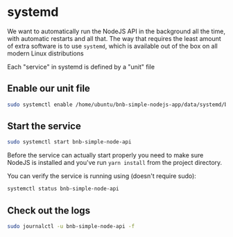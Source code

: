 # systemd

We want to automatically run the NodeJS API in the background all the time, with automatic restarts and all that. The way that requires the least amount of extra software is to use `systemd`, which is available out of the box on all modern Linux distributions

Each "service" in systemd is defined by a "unit" file

## Enable our unit file

```bash
sudo systemctl enable /home/ubuntu/bnb-simple-nodejs-app/data/systemd/bnb-simple-node-api.service
```

## Start the service

```bash
sudo systemctl start bnb-simple-node-api
```

Before the service can actually start properly you need to make sure NodeJS is installed and you've run `yarn install` from the project directory.

You can verify the service is running using (doesn't require sudo):

```bash
systemctl status bnb-simple-node-api
```

## Check out the logs

```bash
sudo journalctl -u bnb-simple-node-api -f
```
